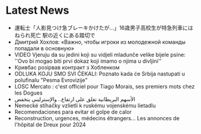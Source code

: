 # Latest News
-  運転士「人影見つけ急ブレーキかけたが…」16歳男子高校生が特急列車にはねられ死亡 駅の近くにある踏切で
-  Дмитрий Хохлов: «Важно, чтобы игроки из молодежной команды попадали в основную»
-  VIDEO Vjeruju da su jedini koji su vidjeli mladunče velike bijele psine: ''Ovo bi mogao biti prvi dokaz koji imamo o njima u divljini''
-  Кривбас розірвав контракт з Хобленком
-  ODLUKA KOJU SMO SVI ČEKALI: Poznato kada će Srbija nastupati u polufinalu "Pesma Evrovizije"
-  LOSC Mercato : c'est officiel pour Tiago Morais, ses premiers mots chez les Dogues
-  الأسهم البريطانية تغلق على ارتفاع.. والإسترليني ينخفض
-  Nemecké stíhačky vzlietli k ruskému vojenskému lietadlu
-  Recomendaciones para evitar el golpe de calor
-  Reconstruction, urgences, médecins étrangers... Les annonces de l'hôpital de Dreux pour 2024
